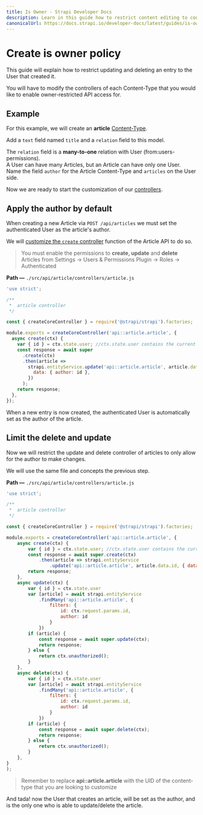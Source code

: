 ```yaml
---
title: Is Owner - Strapi Developer Docs
description: Learn in this guide how to restrict content editing to content authors only.
canonicalUrl: https://docs.strapi.io/developer-docs/latest/guides/is-owner.html
---
```


# Create is owner policy

This guide will explain how to restrict updating and deleting an entry to the User that created it.

You will have to modify the controllers of each Content-Type that you would like to enable owner-restricted API access for.

## Example

For this example, we will create an **article** [Content-Type](/developer-docs/latest/development/backend-customization/models.html).

Add a `text` field named `title` and a `relation` field to this model.

The `relation` field is a **many-to-one** relation with User (from:users-permissions).<br>
A User can have many Articles, but an Article can have only one User.<br>
Name the field `author` for the Article Content-Type and `articles` on the User side.

Now we are ready to start the customization of our [controllers](/developer-docs/latest/development/backend-customization/controllers.html).

## Apply the author by default

When creating a new Article via `POST /api/articles` we must set the authenticated User as the article's author.

We will [customize the `create` controller](/developer-docs/latest/development/backend-customization/controllers.html#extending-core-controllers) function of the Article API to do so.

> You must enable the permissions to **create, update** and **delete** Articles from Settings -> Users & Permissions Plugin -> Roles -> Authenticated

**Path —** `./src/api/article/controllers/article.js`

```js
'use strict';

/**
 *  article controller
 */

const { createCoreController } = require('@strapi/strapi').factories;

module.exports = createCoreController('api::article.article', {
  async create(ctx) {
    var { id } = ctx.state.user; //ctx.state.user contains the current authenticated user
    const response = await super
      .create(ctx)
      .then(article =>
        strapi.entityService.update('api::article.article', article.data.id, {
          data: { author: id },
        })
      );
    return response;
  },
});
```

When a new entry is now created, the authenticated User is automatically set as the author of the article.

## Limit the delete and update

Now we will restrict the update and delete controller of articles to only allow for the author to make changes.

We will use the same file and concepts the previous step.

**Path —** `./src/api/article/controllers/article.js`

```js
'use strict';

/**
 *  article controller
 */

const { createCoreController } = require('@strapi/strapi').factories;

module.exports = createCoreController('api::article.article', {
    async create(ctx) {
        var { id } = ctx.state.user; //ctx.state.user contains the current authenticated user 
        const response = await super.create(ctx)
            .then(article => strapi.entityService
                .update('api::article.article', article.data.id, { data: { author: id } }))
        return response;
    },
    async update(ctx) {
        var { id } = ctx.state.user
        var [article] = await strapi.entityService
            .findMany('api::article.article', {
                filters: {
                    id: ctx.request.params.id,
                    author: id
                }
            })
        if (article) {
            const response = await super.update(ctx);
            return response;
        } else {
            return ctx.unauthorized();
        }
    },
    async delete(ctx) {
        var { id } = ctx.state.user
        var [article] = await strapi.entityService
            .findMany('api::article.article', {
                filters: {
                    id: ctx.request.params.id,
                    author: id
                }
            })
        if (article) {
            const response = await super.delete(ctx);
            return response;
        } else {
            return ctx.unauthorized();
        }
    },
}
);
```

> Remember to replace **api::article.article** with the UID of the content-type that you are looking to customize

And tada! now the User that creates an article, will be set as the author, and is the only one who is able to update/delete the article.
